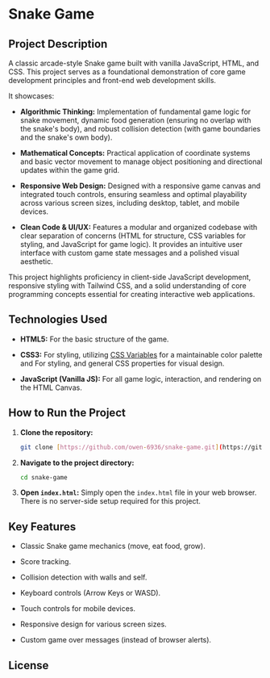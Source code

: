 # Snake Game

## Project Description

A classic arcade-style Snake game built with vanilla JavaScript, HTML, and CSS. This project serves as a foundational demonstration of core game development principles and front-end web development skills.

It showcases:

- **Algorithmic Thinking:** Implementation of fundamental game logic for snake movement, dynamic food generation (ensuring no overlap with the snake's body), and robust collision detection (with game boundaries and the snake's own body).

- **Mathematical Concepts:** Practical application of coordinate systems and basic vector movement to manage object positioning and directional updates within the game grid.

- **Responsive Web Design:** Designed with a responsive game canvas and integrated touch controls, ensuring seamless and optimal playability across various screen sizes, including desktop, tablet, and mobile devices.

- **Clean Code & UI/UX:** Features a modular and organized codebase with clear separation of concerns (HTML for structure, CSS variables for styling, and JavaScript for game logic). It provides an intuitive user interface with custom game state messages and a polished visual aesthetic.

This project highlights proficiency in client-side JavaScript development, responsive styling with Tailwind CSS, and a solid understanding of core programming concepts essential for creating interactive web applications.

## Technologies Used

- **HTML5:** For the basic structure of the game.

- **CSS3:** For styling, utilizing [CSS Variables](https://developer.mozilla.org/en-US/docs/Web/CSS/Using_CSS_custom_properties) for a maintainable color palette and For styling, and general CSS properties for visual design.

- **JavaScript (Vanilla JS):** For all game logic, interaction, and rendering on the HTML Canvas.

## How to Run the Project

1. **Clone the repository:**

   ```bash
   git clone [https://github.com/owen-6936/snake-game.git](https://github.com/owen-6936/snake-game.git)

   ```

2. **Navigate to the project directory:**

   ```bash
   cd snake-game

   ```

3. **Open `index.html`:** Simply open the `index.html` file in your web browser. There is no server-side setup required for this project.

## Key Features

- Classic Snake game mechanics (move, eat food, grow).

- Score tracking.

- Collision detection with walls and self.

- Keyboard controls (Arrow Keys or WASD).

- Touch controls for mobile devices.

- Responsive design for various screen sizes.

- Custom game over messages (instead of browser alerts).

## License

